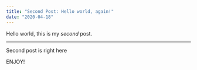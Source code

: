 ```yaml
---
title: "Second Post: Hello world, again!"
date: "2020-04-18"
---
```


Hello world, this is my *second* post.

---

Second post is right here

ENJOY!
